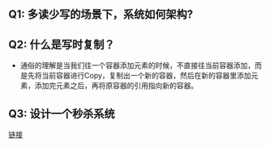 ## Q1: 多读少写的场景下，系统如何架构?

## Q2: 什么是写时复制？
- 通俗的理解是当我们往一个容器添加元素的时候，不直接往当前容器添加，而是先将当前容器进行Copy，复制出一个新的容器，然后在新的容器里添加元素，添加完元素之后，再将原容器的引用指向新的容器。


## Q3: 设计一个秒杀系统

[链接](https://blog.csdn.net/qq_28666081/article/details/83043215?utm_medium=distribute.pc_relevant.none-task-blog-BlogCommendFromMachineLearnPai2-4.channel_param&depth_1-utm_source=distribute.pc_relevant.none-task-blog-BlogCommendFromMachineLearnPai2-4.channel_param)